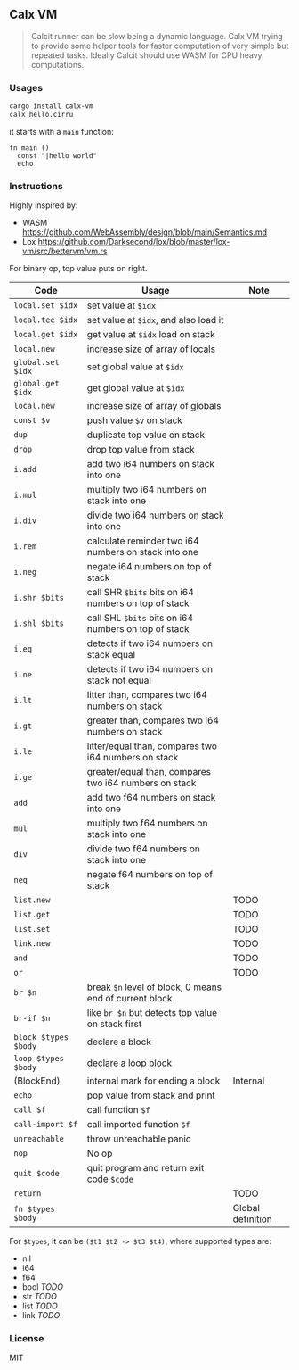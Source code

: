 ## Calx VM

> Calcit runner can be slow being a dynamic language. Calx VM trying to provide some helper tools for faster computation of very simple but repeated tasks. Ideally Calcit should use WASM for CPU heavy computations.

### Usages

```bash
cargo install calx-vm
calx hello.cirru
```

it starts with a `main` function:

```cirru
fn main ()
  const "|hello world"
  echo
```

### Instructions

Highly inspired by:

- WASM https://github.com/WebAssembly/design/blob/main/Semantics.md
- Lox https://github.com/Darksecond/lox/blob/master/lox-vm/src/bettervm/vm.rs

For binary op, top value puts on right.

| Code                 | Usage                                                   | Note              |
| -------------------- | ------------------------------------------------------- | ----------------- |
| `local.set $idx`     | set value at `$idx`                                     |                   |
| `local.tee $idx`     | set value at `$idx`, and also load it                   |                   |
| `local.get $idx`     | get value at `$idx` load on stack                       |                   |
| `local.new`          | increase size of array of locals                        |                   |
| `global.set $idx`    | set global value at `$idx`                              |                   |
| `global.get $idx`    | get global value at `$idx`                              |                   |
| `local.new`          | increase size of array of globals                       |                   |
| `const $v`           | push value `$v` on stack                                |                   |
| `dup`                | duplicate top value on stack                            |                   |
| `drop`               | drop top value from stack                               |                   |
| `i.add`              | add two i64 numbers on stack into one                   |                   |
| `i.mul`              | multiply two i64 numbers on stack into one              |                   |
| `i.div`              | divide two i64 numbers on stack into one                |                   |
| `i.rem`              | calculate reminder two i64 numbers on stack into one    |                   |
| `i.neg`              | negate i64 numbers on top of stack                      |                   |
| `i.shr $bits`        | call SHR `$bits` bits on i64 numbers on top of stack    |                   |
| `i.shl $bits`        | call SHL `$bits` bits on i64 numbers on top of stack    |                   |
| `i.eq`               | detects if two i64 numbers on stack equal               |                   |
| `i.ne`               | detects if two i64 numbers on stack not equal           |                   |
| `i.lt`               | litter than, compares two i64 numbers on stack          |                   |
| `i.gt`               | greater than, compares two i64 numbers on stack         |                   |
| `i.le`               | litter/equal than, compares two i64 numbers on stack    |                   |
| `i.ge`               | greater/equal than, compares two i64 numbers on stack   |                   |
| `add`                | add two f64 numbers on stack into one                   |                   |
| `mul`                | multiply two f64 numbers on stack into one              |                   |
| `div`                | divide two f64 numbers on stack into one                |                   |
| `neg`                | negate f64 numbers on top of stack                      |                   |
| `list.new`           |                                                         | TODO              |
| `list.get`           |                                                         | TODO              |
| `list.set`           |                                                         | TODO              |
| `link.new`           |                                                         | TODO              |
| `and`                |                                                         | TODO              |
| `or`                 |                                                         | TODO              |
| `br $n`              | break `$n` level of block, 0 means end of current block |                   |
| `br-if $n`           | like `br $n` but detects top value on stack first       |
| `block $types $body` | declare a block                                         |                   |
| `loop $types $body`  | declare a loop block                                    |                   |
| (BlockEnd)           | internal mark for ending a block                        | Internal          |
| `echo`               | pop value from stack and print                          |                   |
| `call $f`            | call function `$f`                                      |                   |
| `call-import $f`     | call imported function `$f`                             |                   |
| `unreachable`        | throw unreachable panic                                 |                   |
| `nop`                | No op                                                   |                   |
| `quit $code`         | quit program and return exit code `$code`               |                   |
| `return`             |                                                         | TODO              |
| `fn $types $body`    |                                                         | Global definition |

For `$types`, it can be `($t1 $t2 -> $t3 $t4)`, where supported types are:

- nil
- i64
- f64
- bool _TODO_
- str _TODO_
- list _TODO_
- link _TODO_

### License

MIT
